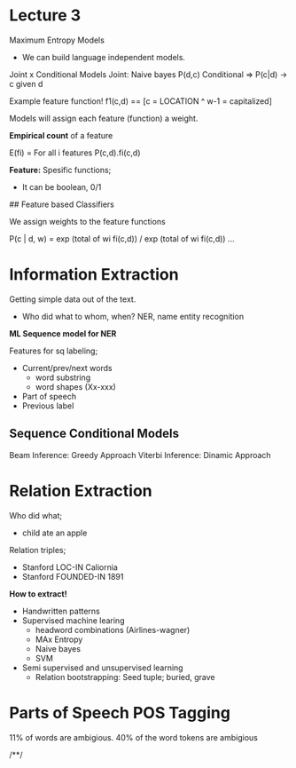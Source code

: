 # Lecture 3

Maximum Entropy Models

- We can build language independent models.

Joint x Conditional Models
Joint: Naive bayes P(d,c)
Conditional => P(c|d) -> c given d

Example feature function!
f1(c,d) == [c = LOCATION ^ w-1 = capitalized]

Models will assign each feature (function) a weight.

**Empirical count** of a feature

E(fi) = For all i features P(c,d).fi(c,d)

**Feature:** Spesific functions;
- It can be boolean, 0/1

## Feature based Classifiers

We assign weights to the feature functions

P(c | d, w) = exp (total of wi fi(c,d)) / exp (total of wi fi(c,d))
...

# Information Extraction

Getting simple data out of the text.
- Who did what to whom, when?
NER, name entity recognition

**ML Sequence model for NER**

Features for sq labeling;
- Current/prev/next words
  - word substring
  - word shapes (Xx-xxx)
- Part of speech
- Previous label

## Sequence Conditional Models

Beam Inference: Greedy Approach
Viterbi Inference: Dinamic Approach

# Relation Extraction

Who did what;
- child ate an apple

Relation triples;
- Stanford LOC-IN Caliornia
- Stanford FOUNDED-IN 1891

**How to extract!**
- Handwritten patterns
- Supervised machine learing
  * headword combinations (Airlines-wagner)
  - MAx Entropy
  - Naive bayes
  - SVM
- Semi supervised and unsupervised learning
  * Relation bootstrapping: Seed tuple; buried, grave

# Parts of Speech POS Tagging

11% of words are ambigious. 40% of the word tokens are ambigious








/**/

